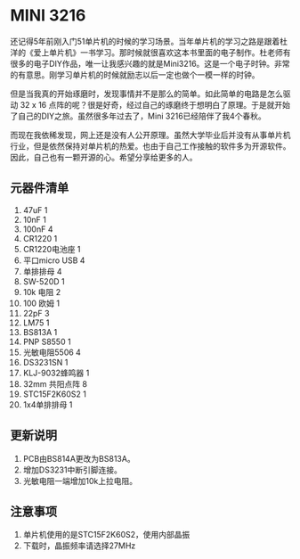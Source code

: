 # MINI 3216

还记得5年前刚入门51单片机的时候的学习场景。当年单片机的学习之路是跟着杜洋的《爱上单片机》一书学习。那时候就很喜欢这本书里面的电子制作。杜老师有很多的电子DIY作品，唯一让我感兴趣的就是Mini3216。这是一个电子时钟。非常的有意思。刚学习单片机的时候就励志以后一定也做个一模一样的时钟。

但是当我真的开始琢磨时，发现事情并不是那么的简单。如此简单的电路是怎么驱动 32 x 16 点阵的呢？很是好奇，经过自己的琢磨终于想明白了原理。于是就开始了自己的DIY之旅。虽然很多年过去了，Mini 3216已经陪伴了我4个春秋。

而现在我依稀发现，网上还是没有人公开原理。虽然大学毕业后并没有从事单片机行业，但是依然保持对单片机的热爱。也由于自己工作接触的软件多为开源软件。因此，自己也有一颗开源的心。希望分享给更多的人。

## 元器件清单
1. 47uF                                                 1
2. 10nF                                                 1
3. 100nF                                                4
4. CR1220                                               1
5. CR1220电池座                                          1
6. 平口micro USB                                        4
7. 单排排母                                              4
8. SW-520D                                              1
9. 10k 电阻                                              2
10. 100 欧姆                                             1
11. 22pF                                                3
12. LM75                                                1
13. BS813A                                              1
14. PNP S8550                                           1
15. 光敏电阻5506                                          4
16. DS3231SN                                            1
17. KLJ-9032蜂鸣器                                       1
18. 32mm 共阳点阵                                         8
19. STC15F2K60S2                                        1
20. 1x4单排排母                                           1

## 更新说明
1. PCB由BS814A更改为BS813A。
2. 增加DS3231中断引脚连接。
3. 光敏电阻一端增加10k上拉电阻。

## 注意事项

1. 单片机使用的是STC15F2K60S2，使用内部晶振
2. 下载时，晶振频率请选择27MHz
